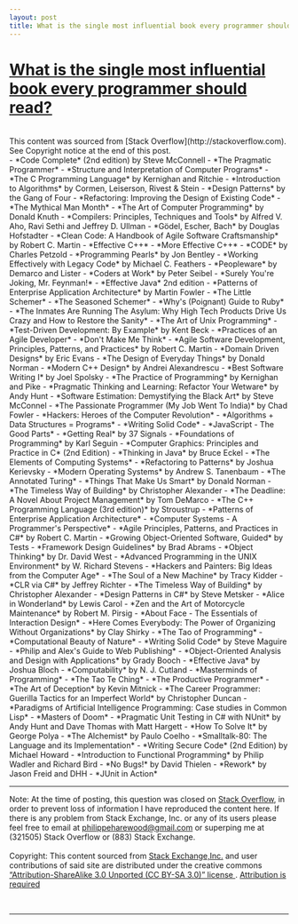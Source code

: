 ```yaml
---
layout: post
title: What is the single most influential book every programmer should read?
---
```


<h1>
<a href="http://stackoverflow.com/questions/1711/what-is-the-single-most-influential-book-every-programmer-should-read" rel="nofollow">What is the single most influential book every programmer should read?</a>
</h1>
<br>
This content was sourced from [Stack Overflow](http://stackoverflow.com). See Copyright notice at the end of this post.  
<br 
List of books with more than 10 upvotes.
<br>
- *Code Complete* (2nd edition) by Steve McConnell
- *The Pragmatic Programmer*
- *Structure and Interpretation of Computer Programs*
- *The C Programming Language* by Kernighan and Ritchie
- *Introduction to Algorithms* by Cormen, Leiserson, Rivest & Stein
- *Design Patterns* by the Gang of Four
- *Refactoring: Improving the Design of Existing Code*
- *The Mythical Man Month*
- *The Art of Computer Programming* by Donald Knuth
- *Compilers: Principles, Techniques and Tools* by Alfred V. Aho, Ravi Sethi and Jeffrey D. Ullman
- *Gödel, Escher, Bach* by Douglas Hofstadter
- *Clean Code: A Handbook of Agile Software Craftsmanship* by Robert C. Martin
- *Effective C++*
- *More Effective C++*
- *CODE* by Charles Petzold
- *Programming Pearls* by Jon Bentley
- *Working Effectively with Legacy Code* by Michael C. Feathers
- *Peopleware* by Demarco and Lister
- *Coders at Work* by Peter Seibel
- *Surely You're Joking, Mr. Feynman!*
- *Effective Java* 2nd edition
- *Patterns of Enterprise Application Architecture* by Martin Fowler
- *The Little Schemer*
- *The Seasoned Schemer*
- *Why's (Poignant) Guide to Ruby*
- *The Inmates Are Running The Asylum: Why High Tech Products Drive Us Crazy and How to Restore the Sanity*
- *The Art of Unix Programming*
- *Test-Driven Development: By Example* by Kent Beck
- *Practices of an Agile Developer*
- *Don't Make Me Think*
- *Agile Software Development, Principles, Patterns, and Practices* by Robert C. Martin
- *Domain Driven Designs* by Eric Evans
- *The Design of Everyday Things* by Donald Norman
- *Modern C++ Design* by Andrei Alexandrescu
- *Best Software Writing I* by Joel Spolsky
- *The Practice of Programming* by Kernighan and Pike
- *Pragmatic Thinking and Learning: Refactor Your Wetware* by Andy Hunt
- *Software Estimation: Demystifying the Black Art* by Steve McConnel
- *The Passionate Programmer (My Job Went To India)* by Chad Fowler
- *Hackers: Heroes of the Computer Revolution*
- *Algorithms + Data Structures = Programs*
- *Writing Solid Code*
- *JavaScript - The Good Parts*
- *Getting Real* by 37 Signals
- *Foundations of Programming* by Karl Seguin
- *Computer Graphics: Principles and Practice in C* (2nd Edition)
- *Thinking in Java* by Bruce Eckel
- *The Elements of Computing Systems*
- *Refactoring to Patterns* by Joshua Kerievsky
- *Modern Operating Systems* by Andrew S. Tanenbaum
- *The Annotated Turing*
- *Things That Make Us Smart* by Donald Norman
- *The Timeless Way of Building* by Christopher Alexander
- *The Deadline: A Novel About Project Management* by Tom DeMarco
- *The C++ Programming Language (3rd edition)* by Stroustrup
- *Patterns of Enterprise Application Architecture*
- *Computer Systems - A Programmer's Perspective*
- *Agile Principles, Patterns, and Practices in C#* by Robert C. Martin
- *Growing Object-Oriented Software, Guided* by Tests
- *Framework Design Guidelines* by Brad Abrams
- *Object Thinking* by Dr. David West
- *Advanced Programming in the UNIX Environment* by W. Richard Stevens
- *Hackers and Painters: Big Ideas from the Computer Age*
- *The Soul of a New Machine* by Tracy Kidder
- *CLR via C#* by Jeffrey Richter
- *The Timeless Way of Building* by Christopher Alexander
- *Design Patterns in C#* by Steve Metsker
- *Alice in Wonderland* by Lewis Carol
- *Zen and the Art of Motorcycle Maintenance* by Robert M. Pirsig
- *About Face - The Essentials of Interaction Design*
- *Here Comes Everybody: The Power of Organizing Without Organizations* by Clay Shirky
- *The Tao of Programming*
- *Computational Beauty of Nature*
- *Writing Solid Code* by Steve Maguire
- *Philip and Alex's Guide to Web Publishing*
- *Object-Oriented Analysis and Design with Applications* by Grady Booch
- *Effective Java* by Joshua Bloch
- *Computability* by N. J. Cutland
- *Masterminds of Programming*
- *The Tao Te Ching*
- *The Productive Programmer*
- *The Art of Deception* by Kevin Mitnick
- *The Career Programmer: Guerilla Tactics for an Imperfect World* by Christopher Duncan
- *Paradigms of Artificial Intelligence Programming: Case studies in Common Lisp*
- *Masters of Doom*
- *Pragmatic Unit Testing in C# with NUnit* by Andy Hunt and Dave Thomas with Matt Hargett
- *How To Solve It* by George Polya
- *The Alchemist* by Paulo Coelho
- *Smalltalk-80: The Language and its Implementation*
- *Writing Secure Code* (2nd Edition) by Michael Howard
- *Introduction to Functional Programming* by Philip Wadler and Richard Bird
- *No Bugs!* by David Thielen 
- *Rework* by Jason Freid and DHH
- *JUnit in Action*  
<br>

---

Note: At the time of posting, this question was closed on [Stack Overflow](http://stackoverflow), in order to prevent loss of information I have reproduced the content here. If there is any problem from Stack Exchange, Inc. or any of its users please feel free to email at philippeharewood@gmail.com or superping me at (321505) Stack Overflow or (883) Stack Exchange.  
<br>
Copyright: This content sourced from [Stack Exchange,Inc.](http://stackexchange.com) and user contributions of said site are distributed under the creative commons [“Attribution-ShareAlike 3.0 Unported (CC BY-SA 3.0)” license ](http://creativecommons.org/licenses/by-sa/3.0/). [Attribution is required](http://blog.stackoverflow.com/2009/06/attribution-required/)  

<br>

---
